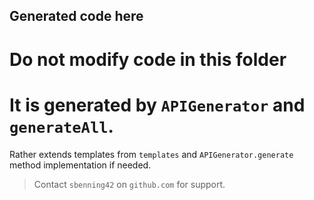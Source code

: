 ## Generated code here

# Do not modify code in this folder
# It is generated by `APIGenerator` and `generateAll`.


Rather extends templates from `templates` and `APIGenerator.generate` method implementation if needed.

 > Contact `sbenning42` on `github.com` for support. 
